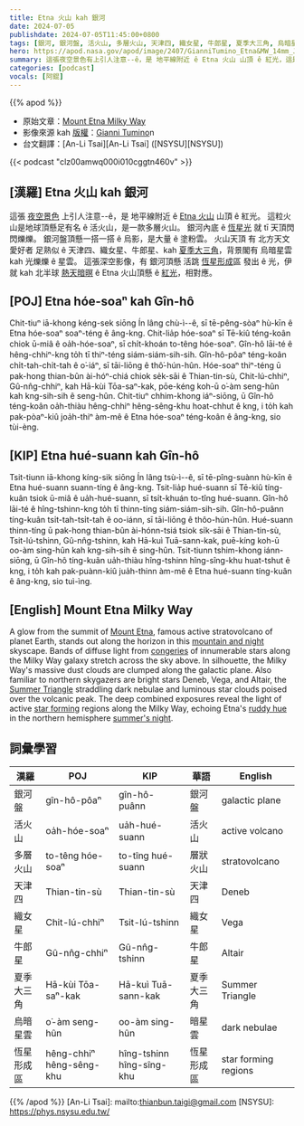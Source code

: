 ```yaml
---
title: Etna 火山 kah 銀河
date: 2024-07-05
publishdate: 2024-07-05T11:45:00+0800
tags: [銀河, 銀河盤, 活火山, 多層火山, 天津四, 織女星, 牛郎星, 夏季大三角, 烏暗星雲, 恆星形成區]
hero: https://apod.nasa.gov/apod/image/2407/GianniTumino_Etna&MW_14mm_JPG_LOGO__1024pix.jpg
summary: 這張夜空景色有上引人注意--ê，是 地平線附近 ê Etna 火山 山頂 ê 紅光，這是地球頂懸足有名 ê 活火山。
categories: [podcast]
vocals: [阿錕]
---
```


{{% apod %}}

- 原始文章：[Mount Etna Milky Way](https://apod.nasa.gov/apod/ap240705.html)
- 影像來源 kah [版權][copyright]：[Gianni Tumino](https://www.facebook.com/giovanni.tumino.58)n
- 台文翻譯：[An-Li Tsai][An-Li Tsai] ([NSYSU][NSYSU])

{{< podcast "clz00amwq000i010cggtn460v" >}}

## [漢羅] Etna 火山 kah 銀河
這張 [夜空景色][mountain and night] 上引人注意--ê，是 地平線附近 ê [Etna 火山][Mount Etna] 山頂 ê 紅光。
這粒火山是地球頂懸足有名 ê 活火山，是一款多層火山。
銀河內底 ê [恆星光][congeries] 就 tī 天頂閃閃爍爍。
銀河盤頂懸一搭一搭 ê 烏影，是大量 ê 塗粉雲。
火山天頂 有 北方天文愛好者 足熟似 ê 天津四、織女星、牛郎星、kah [夏季大三角][Summer Triangle]，背景閣有 烏暗星雲 kah 光爍爍 ê 星雲。
這張深空影像，有 銀河頂懸 活跳 [恆星形成][star forming]區 發出 ê 光，伊就 kah 北半球 [熱天暗暝][summer's night] ê Etna 火山頂懸 ê [紅光][ruddy hue]，相對應。

## [POJ] Etna hóe-soaⁿ kah Gîn-hô
Chit-tiuⁿ iā-khong kéng-sek siōng Ín lâng chù-ì--ê, sī tē-pêng-sòaⁿ hù-kīn ê Etna hóe-soaⁿ soaⁿ-téng ê âng-kng.
Chit-lia̍p hóe-soaⁿ sī Tē-kiû téng-koân chiok ū-miâ ê oa̍h-hóe-soaⁿ, sī chi̍t-khoán to-têng hóe-soaⁿ.
Gîn-hô lāi-té ê hêng-chhiⁿ-kng to̍h tī thiⁿ-téng siám-siám-sih-sih.
Gîn-hô-pôaⁿ téng-koân chi̍t-tah-chi̍t-tah ê o͘-iáⁿ, sī tāi-liōng ê thô͘-hún-hûn.
Hóe-soaⁿ thiⁿ-téng ū pak-hong thian-bûn ài-hóⁿ-chiá chiok se̍k-sāi ê Thian-tin-sù, Chit-lú-chhiⁿ, Gû-nn̂g-chhiⁿ, kah Hā-kùi Tōa-saⁿ-kak, pōe-kéng koh-ū o͘-àm seng-hûn kah kng-sih-sih ê seng-hûn.
Chit-tiuⁿ chhim-khong iáⁿ-siōng, ū Gîn-hô téng-koân oa̍h-thiàu hêng-chhiⁿ hêng-sêng-khu hoat-chhut ê kng, i to̍h kah pak-pòaⁿ-kiû joa̍h-thiⁿ àm-mê ê Etna hóe-soaⁿ téng-koân ê âng-kng, sio tùi-èng.

## [KIP] Etna hué-suann kah Gîn-hô
Tsit-tiunn iā-khong kíng-sik siōng Ín lâng tsù-ì--ê, sī tē-pîng-suànn hù-kīn ê Etna hué-suann suann-tíng ê âng-kng.
Tsit-lia̍p hué-suann sī Tē-kiû tíng-kuân tsiok ū-miâ ê ua̍h-hué-suann, sī tsi̍t-khuán to-tîng hué-suann.
Gîn-hô lāi-té ê hîng-tshinn-kng to̍h tī thinn-tíng siám-siám-sih-sih.
Gîn-hô-puânn tíng-kuân tsi̍t-tah-tsi̍t-tah ê oo-iánn, sī tāi-liōng ê thôo-hún-hûn.
Hué-suann thinn-tíng ū pak-hong thian-bûn ài-hónn-tsiá tsiok si̍k-sāi ê Thian-tin-sù, Tsit-lú-tshinn, Gû-nn̂g-tshinn, kah Hā-kuì Tuā-sann-kak, puē-kíng koh-ū oo-àm sing-hûn kah kng-sih-sih ê sing-hûn.
Tsit-tiunn tshim-khong iánn-siōng, ū Gîn-hô tíng-kuân ua̍h-thiàu hîng-tshinn hîng-sîng-khu huat-tshut ê kng, i to̍h kah pak-puànn-kiû jua̍h-thinn àm-mê ê Etna hué-suann tíng-kuân ê âng-kng, sio tuì-ìng.

## [English] Mount Etna Milky Way
A glow from the summit of [Mount Etna][Mount Etna], famous active stratovolcano of planet Earth, stands out along the horizon in this [mountain and night][mountain and night] skyscape.
Bands of diffuse light from [congeries][congeries] of innumerable stars along the Milky Way galaxy stretch across the sky above.
In silhouette, the Milky Way's massive dust clouds are clumped along the galactic plane.
Also familiar to northern skygazers are bright stars Deneb, Vega, and Altair, the [Summer Triangle][Summer Triangle] straddling dark nebulae and luminous star clouds poised over the volcanic peak.
The deep combined exposures reveal the light of active [star forming][star forming] regions along the Milky Way, echoing Etna's [ruddy hue][ruddy hue] in the northern hemisphere [summer's night][summer's night].

## 詞彙學習

|漢羅|POJ|KIP|華語|English|
|-|-|-|-|-|
|銀河盤|gîn-hô-pôaⁿ|gîn-hô-puânn|銀河盤|galactic plane|
|活火山|oa̍h-hóe-soaⁿ|ua̍h-hué-suann|活火山|active volcano|
|多層火山|to-têng hóe-soaⁿ|to-tîng hué-suann|層狀火山|stratovolcano|
|天津四|Thian-tin-sù|Thian-tin-sù|天津四|Deneb|
|織女星|Chit-lú-chhiⁿ|Tsit-lú-tshinn|織女星|Vega|
|牛郎星|Gû-nn̂g-chhiⁿ|Gû-nn̂g-tshinn|牛郎星|Altair|
|夏季大三角|Hā-kùi Tōa-saⁿ-kak|Hā-kuì Tuā-sann-kak|夏季大三角|Summer Triangle|
|烏暗星雲|o͘-àm seng-hûn|oo-àm sing-hûn|暗星雲|dark nebulae|
|恆星形成區|hêng-chhiⁿ hêng-sêng-khu|hîng-tshinn hîng-sîng-khu|恆星形成區|star forming regions|

{{% /apod %}}
[An-Li Tsai]: mailto:thianbun.taigi@gmail.com
[NSYSU]: https://phys.nsysu.edu.tw/

[copyright]: https://apod.nasa.gov/apod/fap/lib/about_apod.html#srapply
[License3]: https://creativecommons.org/licenses/by/3.0/
[License2]:https://creativecommons.org/licenses/by-nc-nd/2.0/

[Mount Etna]:https://www.earthobservatory.nasa.gov/images/event/43216/mount-etna
[mountain and night]:https://www.facebook.com/photo/?fbid=10211647956870276&set=a.10206621597734439
[congeries]:https://en.wikipedia.org/wiki/Sidereus_Nuncius#Stars
[Summer Triangle]:https://apod.nasa.gov/apod/ap170703.html
[star forming]:https://science.nasa.gov/universe/stars/
[ruddy hue]:https://apod.nasa.gov/apod/ap220908.html
[summer's night]:https://science.nasa.gov/solar-system/skywatching/whats-up-july-2024-skywatching-tips-from-nasa/
